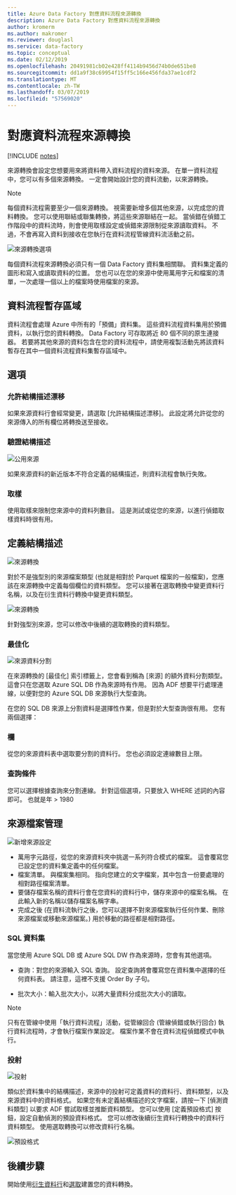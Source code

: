 ```yaml
---
title: Azure Data Factory 對應資料流程來源轉換
description: Azure Data Factory 對應資料流程來源轉換
author: kromerm
ms.author: makromer
ms.reviewer: douglasl
ms.service: data-factory
ms.topic: conceptual
ms.date: 02/12/2019
ms.openlocfilehash: 20491981cb02e428ff4114b9456d74b0de651be8
ms.sourcegitcommit: dd1a9f38c69954f15ff5c166e456fda37ae1cdf2
ms.translationtype: MT
ms.contentlocale: zh-TW
ms.lasthandoff: 03/07/2019
ms.locfileid: "57569020"
---
```

# <a name="mapping-data-flow-source-transformation"></a>對應資料流程來源轉換

[!INCLUDE [notes](../../includes/data-factory-data-flow-preview.md)]

來源轉換會設定您想要用來將資料帶入資料流程的資料來源。 在單一資料流程中，您可以有多個來源轉換。 一定會開始設計您的資料流動，以來源轉換。

> [!NOTE]
> 每個資料流程需要至少一個來源轉換。 視需要新增多個其他來源，以完成您的資料轉換。 您可以使用聯結或聯集轉換，將這些來源聯結在一起。 當偵錯在偵錯工作階段中的資料流時，則會使用取樣設定或偵錯來源限制從來源讀取資料。 不過，不會再寫入資料到接收在您執行在資料流程管線資料流活動之前。 

![來源轉換選項](media/data-flow/source.png "來源")

每個資料流程來源轉換必須只有一個 Data Factory 資料集相關聯。 資料集定義的圖形和寫入或讀取資料的位置。 您也可以在您的來源中使用萬用字元和檔案的清單，一次處理一個以上的檔案時使用檔案的來源。

## <a name="data-flow-staging-areas"></a>資料流程暫存區域

資料流程會處理 Azure 中所有的「預備」資料集。 這些資料流程資料集用於預備資料，以執行您的資料轉換。 Data Factory 可存取將近 80 個不同的原生連接器。 若要將其他來源的資料包含在您的資料流程中，請使用複製活動先將該資料暫存在其中一個資料流程資料集暫存區域中。

## <a name="options"></a>選項

### <a name="allow-schema-drift"></a>允許結構描述漂移
如果來源資料行會經常變更，請選取 [允許結構描述漂移]。 此設定將允許從您的來源傳入的所有欄位將轉換送至接收。

### <a name="validate-schema"></a>驗證結構描述

![公用來源](media/data-flow/source1.png "公用來源 1")

如果來源資料的新近版本不符合定義的結構描述，則資料流程會執行失敗。

### <a name="sampling"></a>取樣
使用取樣來限制您來源中的資料列數目。  這是測試或從您的來源，以進行偵錯取樣資料時很有用。

## <a name="define-schema"></a>定義結構描述

![來源轉換](media/data-flow/source2.png "來源 2")

對於不是強型別的來源檔案類型 (也就是相對於 Parquet 檔案的一般檔案)，您應該在來源轉換中定義每個欄位的資料類型。 您可以接著在選取轉換中變更資料行名稱，以及在衍生資料行轉換中變更資料類型。 

![來源轉換](media/data-flow/source003.png "資料類型")

針對強型別來源，您可以修改中後續的選取轉換的資料類型。 

### <a name="optimize"></a>最佳化

![來源資料分割](media/data-flow/sourcepart.png "資料分割")

在來源轉換的 [最佳化] 索引標籤上，您會看到稱為 [來源] 的額外資料分割類型。 這會只在您選取 Azure SQL DB 作為來源時有作用。 因為 ADF 想要平行處理連線，以便對您的 Azure SQL DB 來源執行大型查詢。

在您的 SQL DB 來源上分割資料是選擇性作業，但是對於大型查詢很有用。 您有兩個選擇：

### <a name="column"></a>欄

從您的來源資料表中選取要分割的資料行。 您也必須設定連線數目上限。

### <a name="query-condition"></a>查詢條件

您可以選擇根據查詢來分割連線。 針對這個選項，只要放入 WHERE 述詞的內容即可。 也就是年 > 1980

## <a name="source-file-management"></a>來源檔案管理
![新增來源設定](media/data-flow/source2.png "新增設定")

* 萬用字元路徑，從您的來源資料夾中挑選一系列符合模式的檔案。 這會覆寫您已設定您的資料集定義中的任何檔案。
* 檔案清單。 與檔案集相同。 指向您建立的文字檔案，其中包含一份要處理的相對路徑檔案清單。
* 要儲存檔案名稱的資料行會在您資料的資料行中，儲存來源中的檔案名稱。 在此輸入新的名稱以儲存檔案名稱字串。
* 完成之後 (在資料流執行之後，您可以選擇不對來源檔案執行任何作業、刪除來源檔案或移動來源檔案。) 用於移動的路徑都是相對路徑。

### <a name="sql-datasets"></a>SQL 資料集

當您使用 Azure SQL DB 或 Azure SQL DW 作為來源時，您會有其他選項。

* 查詢：對您的來源輸入 SQL 查詢。 設定查詢將會覆寫您在資料集中選擇的任何資料表。 請注意，這裡不支援 Order By 子句。

* 批次大小：輸入批次大小，以將大量資料分成批次大小的讀取。

> [!NOTE]
> 只有在管線中使用「執行資料流程」活動，從管線回合 (管線偵錯或執行回合) 執行資料流程時，才會執行檔案作業設定。 檔案作業不會在資料流程偵錯模式中執行。

### <a name="projection"></a>投射

![投射](media/data-flow/source3.png "投射")

類似於資料集中的結構描述，來源中的投射可定義資料的資料行、資料類型，以及來源資料中的資料格式。 如果您有未定義結構描述的文字檔案，請按一下 [偵測資料類型] 以要求 ADF 嘗試取樣並推斷資料類型。 您可以使用 [定義預設格式] 按鈕，設定自動偵測的預設資料格式。 您可以修改後續衍生資料行轉換中的資料行資料類型。 使用選取轉換可以修改資料行名稱。

![預設格式](media/data-flow/source2.png "預設格式")

## <a name="next-steps"></a>後續步驟

開始使用[衍生資料行](data-flow-derived-column.md)和[選取](data-flow-select.md)建置您的資料轉換。
